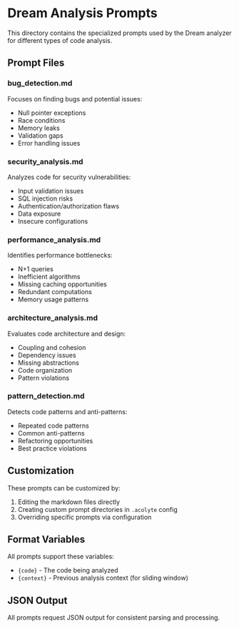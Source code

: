 # Dream Analysis Prompts

This directory contains the specialized prompts used by the Dream analyzer for different types of code analysis.

## Prompt Files

### bug_detection.md
Focuses on finding bugs and potential issues:
- Null pointer exceptions
- Race conditions
- Memory leaks
- Validation gaps
- Error handling issues

### security_analysis.md
Analyzes code for security vulnerabilities:
- Input validation issues
- SQL injection risks
- Authentication/authorization flaws
- Data exposure
- Insecure configurations

### performance_analysis.md
Identifies performance bottlenecks:
- N+1 queries
- Inefficient algorithms
- Missing caching opportunities
- Redundant computations
- Memory usage patterns

### architecture_analysis.md
Evaluates code architecture and design:
- Coupling and cohesion
- Dependency issues
- Missing abstractions
- Code organization
- Pattern violations

### pattern_detection.md
Detects code patterns and anti-patterns:
- Repeated code patterns
- Common anti-patterns
- Refactoring opportunities
- Best practice violations

## Customization

These prompts can be customized by:
1. Editing the markdown files directly
2. Creating custom prompt directories in `.acolyte` config
3. Overriding specific prompts via configuration

## Format Variables

All prompts support these variables:
- `{code}` - The code being analyzed
- `{context}` - Previous analysis context (for sliding window)

## JSON Output

All prompts request JSON output for consistent parsing and processing.
